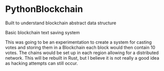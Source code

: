 # PythonBlockchain
Built to understand blockchain abstract data structure


Basic blockchain text saving system


<p>This was going to be an experimentation to create a system for casting votes and storing them in a Blockchain each block would then contain 10 votes.
The chains would be set up in each region allowing for a distributed network.
This will be rebuilt in Rust, but I believe it is not really a good idea as hacking attempts can still occur. 


